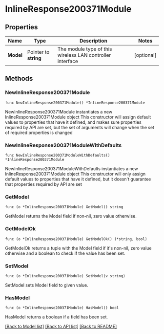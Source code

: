 # InlineResponse200371Module

## Properties

Name | Type | Description | Notes
------------ | ------------- | ------------- | -------------
**Model** | Pointer to **string** | The module type of this wireless LAN controller interface | [optional] 

## Methods

### NewInlineResponse200371Module

`func NewInlineResponse200371Module() *InlineResponse200371Module`

NewInlineResponse200371Module instantiates a new InlineResponse200371Module object
This constructor will assign default values to properties that have it defined,
and makes sure properties required by API are set, but the set of arguments
will change when the set of required properties is changed

### NewInlineResponse200371ModuleWithDefaults

`func NewInlineResponse200371ModuleWithDefaults() *InlineResponse200371Module`

NewInlineResponse200371ModuleWithDefaults instantiates a new InlineResponse200371Module object
This constructor will only assign default values to properties that have it defined,
but it doesn't guarantee that properties required by API are set

### GetModel

`func (o *InlineResponse200371Module) GetModel() string`

GetModel returns the Model field if non-nil, zero value otherwise.

### GetModelOk

`func (o *InlineResponse200371Module) GetModelOk() (*string, bool)`

GetModelOk returns a tuple with the Model field if it's non-nil, zero value otherwise
and a boolean to check if the value has been set.

### SetModel

`func (o *InlineResponse200371Module) SetModel(v string)`

SetModel sets Model field to given value.

### HasModel

`func (o *InlineResponse200371Module) HasModel() bool`

HasModel returns a boolean if a field has been set.


[[Back to Model list]](../README.md#documentation-for-models) [[Back to API list]](../README.md#documentation-for-api-endpoints) [[Back to README]](../README.md)


